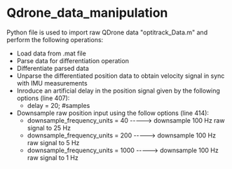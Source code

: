 # Qdrone_data_manipulation

Python file is used to import raw QDrone data "optitrack_Data.m" and perform the following operations:

- Load data from .mat file
- Parse data for differentiation operation
- Differentiate parsed data
- Unparse the differentiated position data to obtain velocity signal in sync with IMU measurements
- Inroduce an artificial delay in the position signal given by the following options (line 407):
	- delay = 20; #samples
- Downsample raw position input using the follow options (line 414):
	- downsample_frequency_units = 40   -----> downsample 100 Hz raw signal to 25 Hz
	- downsample_frequency_units = 200  -----> downsample 100 Hz raw signal to 5 Hz
	- downsample_frequency_units = 1000 -----> downsample 100 Hz raw signal to 1 Hz